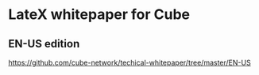 # LateX whitepaper for Cube
## EN-US edition
https://github.com/cube-network/techical-whitepaper/tree/master/EN-US
